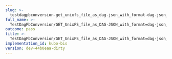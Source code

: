 ```yaml
---
slug: >-
  testdagpbconversion-get_unixfs_file_as_dag-json_with_format-dag-json_converts_to_the_expected_content-type-header_content-disposition
full_name: >-
  TestDagPbConversion/GET_UnixFS_file_as_DAG-JSON_with_format=dag-json_converts_to_the_expected_Content-Type/Header_Content-Disposition
outcome: pass
title: >-
  TestDagPbConversion/GET_UnixFS_file_as_DAG-JSON_with_format=dag-json_converts_to_the_expected_Content-Type/Header_Content-Disposition
implementation_id: kubo-bis
version: dev-44b0eaa-dirty
---
```


